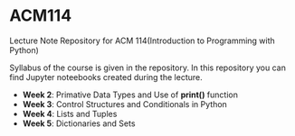 # ACM114
Lecture Note Repository for ACM 114(Introduction to Programming with Python)

Syllabus of the course is given in the repository.
In this repository you can find Jupyter noteebooks created during the lecture.

- **Week 2**: Primative Data Types and Use of **print()** function
- **Week 3**: Control Structures and Conditionals in Python
- **Week 4**: Lists and Tuples
- **Week 5**: Dictionaries and Sets
